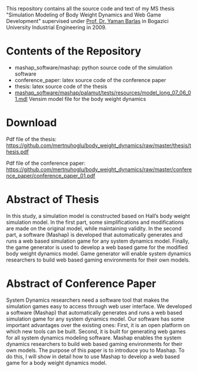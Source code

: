 
This repository contains all the source code and text of my MS thesis "Simulation Modeling of Body Weight Dynamics and Web Game Development" supervised under [Prof. Dr. Yaman Barlas](http://www.ie.boun.edu.tr/labs/sesdyn/projects_en.php) in Bogazici University Industrial Engineering in 2009.

# Contents of the Repository

- mashap_software/mashap: python source code of the simulation software 
- conference_paper: latex source code of the conference paper
- thesis: latex source code of the thesis
- [mashap_software/mashap/palamut/tests/resources/model_long_07_06_01.mdl](https://github.com/mertnuhoglu/body_weight_dynamics/raw/master/mashap_software/mashap/palamut/tests/resources/model_long_07_06_01.mdl) Vensim model file for the body weight dynamics

# Download

Pdf file of the thesis: https://github.com/mertnuhoglu/body_weight_dynamics/raw/master/thesis/thesis.pdf

Pdf file of the conference paper: https://github.com/mertnuhoglu/body_weight_dynamics/raw/master/conference_paper/conference_paper_01.pdf

# Abstract of Thesis

In this study, a simulation model is constructed based on Hall’s body weight simulation model. In the first part, some simplifications and modifications are made on the original model, while maintaining validity. In the second part, a software (Mashap) is developed that automatically generates and runs a web based simulation game for any system dynamics model. Finally, the game generator is used to develop a web based game for the modified body weight dynamics model. Game generator will enable system dynamics researchers to build web based gaming environments for their own models.

# Abstract of Conference Paper

System Dynamics researchers need a software tool that makes the simulation games easy to access through web user interface. We developed a software (Mashap) that automatically generates and runs a web based simulation game for any system dynamics model. Our software has some important advantages over the existing ones: First, it is an open platform on which new tools can be built. Second, it is built for generating web games for all system dynamics modeling software. Mashap enables the system dynamics researchers to build web based gaming environments for their own models. The purpose of this paper is to introduce you to Mashap. To do this, I will show in detail how to use Mashap to develop a web based game for a body weight dynamics model. 

